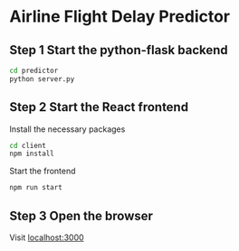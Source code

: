 # Airline Flight Delay Predictor 

## Step 1 Start the python-flask backend

```bash
cd predictor
python server.py
```

## Step 2 Start the React frontend

Install the necessary packages

```bash
cd client
npm install
```

Start the frontend

```bash
npm run start
```

## Step 3 Open the browser

Visit [localhost:3000](localhost:3000)

